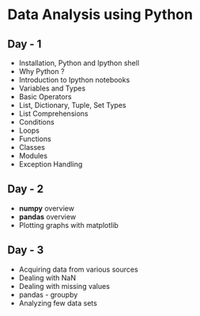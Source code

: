 # Data Analysis using Python

## Day - 1

* Installation, Python and Ipython shell
* Why Python ?
* Introduction to Ipython notebooks
* Variables and Types
* Basic Operators
* List, Dictionary, Tuple, Set Types
* List Comprehensions
* Conditions
* Loops
* Functions
* Classes
* Modules
* Exception Handling

## Day - 2

* **numpy** overview 
* **pandas** overview 
* Plotting graphs with matplotlib

## Day - 3

* Acquiring data from various sources
* Dealing with NaN
* Dealing with missing values
* pandas - groupby
* Analyzing few data sets
